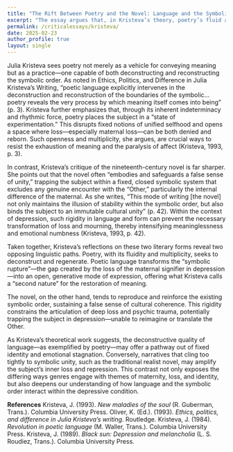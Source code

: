 ```yaml
---
title: "The Rift Between Poetry and the Novel: Language and the Symbolic Order in a Depressive Context through Kristeva’s Theory"
excerpt: "The essay argues that, in Kristeva’s theory, poetry’s fluid and deconstructive language opens a path for transforming loss and depression, whereas the novel’s rigid symbolic unity reinforces emotional stagnation and the illusion of wholeness."
permalink: /criticalessays/kristeva/
date: 2025-02-23
author_profile: true
layout: single
---
```


Julia Kristeva sees poetry not merely as a vehicle for conveying meaning but as a practice—one capable of both deconstructing and reconstructing the symbolic order. As noted in Ethics, Politics, and Difference in Julia Kristeva’s Writing, “poetic language explicitly intervenes in the deconstruction and reconstruction of the boundaries of the symbolic… poetry reveals the very process by which meaning itself comes into being” (p. 3). Kristeva further emphasizes that, through its inherent indeterminacy and rhythmic force, poetry places the subject in a “state of experimentation.” This disrupts fixed notions of unified selfhood and opens a space where loss—especially maternal loss—can be both denied and reborn. Such openness and multiplicity, she argues, are crucial ways to resist the exhaustion of meaning and the paralysis of affect (Kristeva, 1993, p. 3).

In contrast, Kristeva’s critique of the nineteenth-century novel is far sharper. She points out that the novel often “embodies and safeguards a false sense of unity,” trapping the subject within a fixed, closed symbolic system that excludes any genuine encounter with the “Other,” particularly the internal difference of the maternal. As she writes, “This mode of writing [the novel] not only maintains the illusion of stability within the symbolic order, but also binds the subject to an immutable cultural unity” (p. 42). Within the context of depression, such rigidity in language and form can prevent the necessary transformation of loss and mourning, thereby intensifying meaninglessness and emotional numbness (Kristeva, 1993, p. 42).

Taken together, Kristeva’s reflections on these two literary forms reveal two opposing linguistic paths. Poetry, with its fluidity and multiplicity, seeks to deconstruct and regenerate. Poetic language transforms the “symbolic rupture”—the gap created by the loss of the maternal signifier in depression—into an open, generative mode of expression, offering what Kristeva calls a “second nature” for the restoration of meaning.

The novel, on the other hand, tends to reproduce and reinforce the existing symbolic order, sustaining a false sense of cultural coherence. This rigidity constrains the articulation of deep loss and psychic trauma, potentially trapping the subject in depression—unable to reimagine or translate the Other.

As Kristeva’s theoretical work suggests, the deconstructive quality of language—as exemplified by poetry—may offer a pathway out of fixed identity and emotional stagnation. Conversely, narratives that cling too tightly to symbolic unity, such as the traditional realist novel, may amplify the subject’s inner loss and repression. This contrast not only exposes the differing ways genres engage with themes of maternity, loss, and identity, but also deepens our understanding of how language and the symbolic order interact within the depressive condition.

**References**
Kristeva, J. (1993). _New maladies of the soul_ (R. Guberman, Trans.). Columbia University Press.
Oliver, K. (Ed.). (1993). _Ethics, politics, and difference in Julia Kristeva’s writing_. Routledge.
Kristeva, J. (1984). _Revolution in poetic language_ (M. Waller, Trans.). Columbia University Press.
Kristeva, J. (1989). _Black sun: Depression and melancholia_ (L. S. Roudiez, Trans.). Columbia University Press.
